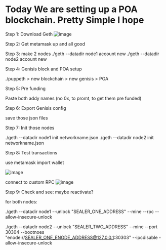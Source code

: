 # Today We are setting up a POA blockchain. Pretty Simple I hope


Step 1: Download Geth
![image](https://user-images.githubusercontent.com/23089346/131228129-43d3c691-8828-415b-9f0a-e3766f5b2a91.png)

Step 2: Get metamask up and all good


Step 3: make 2 nodes
./geth --datadir node1 account new
./geth --datadir node2 account new

Step 4:
Genisis block and POA setup

./puppeth > new blockchain > new genisis > POA


Step 5:
Pre funding

Paste both addy names (no 0x, to promt, to get them pre funded)


Step 6:
Export Genisis config

save those json files


Step 7:
Init those nodes

./geth --datadir node1 init networkname.json
./geth --datadir node2 init networkname.json

Step 8:
Test transactions

use metamask
import wallet

![image](https://user-images.githubusercontent.com/23089346/131228464-5207855c-216a-400d-b899-5852a45f4270.png)

connect to custom RPC
![image](https://user-images.githubusercontent.com/23089346/131228481-0aff961d-f274-44c9-b7c0-a2334f5cc84b.png)


Step 9: Check and see: maybe reactivate?

for both nodes:

./geth --datadir node1 --unlock "SEALER_ONE_ADDRESS" --mine --rpc --allow-insecure-unlock

./geth --datadir node2 --unlock "SEALER_TWO_ADDRESS" --mine --port 30304 --bootnoes "enode://SEALER_ONE_ENODE_ADDRESS@127.0.0.1:30303" --ipcdisable -allow-insecure-unlock
